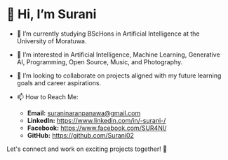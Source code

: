 # 👋 Hi, I’m Surani

- 🌱 I’m currently studying BScHons in Artificial Intelligence at the University of Moratuwa.
- 👀 I’m interested in Artificial Intelligence, Machine Learning, Generative AI, Programming, Open Source, Music, and Photography.
- 💞️ I’m looking to collaborate on projects aligned with my future learning goals and career aspirations.
- 📫 How to Reach Me:

    - **Email:** suraninaranpanawa@gmail.com
    - **LinkedIn:** https://www.linkedin.com/in/-surani-/
    - **Facebook:** https://www.facebook.com/SUR4NI/
    - **GitHub:** https://github.com/Surani02

Let's connect and work on exciting projects together! 🚀

<!---
Surani02/Surani02 is a ✨ special ✨ repository because its `README.md` (this file) appears on your GitHub profile.
You can click the Preview link to take a look at your changes.
--->

